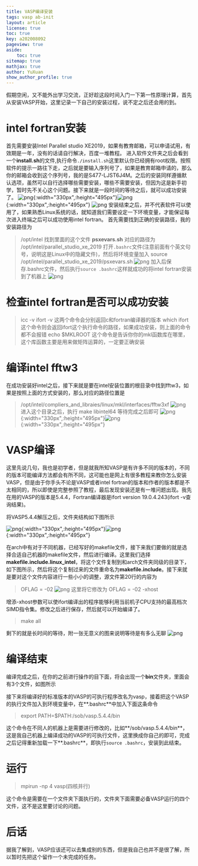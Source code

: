 ```yaml
---
title: VASP编译安装
tags: vasp ab-init
layout: article
license: true
toc: true
key: a202008092
pageview: true
aside:
    toc: true
sitemap: true
mathjax: true
author: YuXuan
show_author_profile: true
---
```

假期空闲，又不能外出学习交流，正好趁这段时间入门一下第一性原理计算，首先从安装VASP开始，这里记录一下自己的安装过程，说不定之后还会用的到。
<!--more-->
# intel fortran安装
首先需要安装Intel Parallel studio XE2019，如果有教育邮箱，可以申请试用，有效期是一年，没有的话请自行解决，百度一堆教程。
进入软件文件夹之后会看到一个**install.sh**的文件,执行命令`./install.sh`这里默认你已经拥有root权限。按照软件的提示一路往下走，之后就是要输入序列号了，如果是教育邮箱申请的，那么你的邮箱会收到这个序列号，我的是S477-LJST6J4M。之后的安装同样遵循默认选项，虽然可以自行选择哪些需要安装，哪些不需要安装，但因为这是新手初学，暂时先不关心这个问题。接下来就是一段时间的等待之后，就可以成功安装了。
![png](/assets/images/vasp/intel-1.png){:width="330px",:height="495px"}![png](/assets/images/vasp/intel-2.png){:width="330px",:height="495px"}
![png](/assets/images/vasp/intel-3.png)
安装结束之后，并不代表软件可以使用了，如果熟悉Linux系统的话，就知道我们需要设定一下环境变量，才能保证每次进入终端之后可以成功使用intel fortran。
首先需要找到正确的安装路径，我的安装路径为

> /opt/intel
找到里面的这个文件 **psxevars.sh**
对应的路径为 /opt/intel/parallel_studio_xe_2019
打开`.bashrc`文件(注意前面有个英文句号，说明这是Linux中的隐藏文件)，然后将环境变量加入
> source /opt/intel/parallel_studio_xe_2019/psxevars.sh
![png](/assets/images/vasp/intel-5.png)
加入后保存.bashrc文件，然后执行`source .bashrc`这样就成功的将intel fortran安装到了机器上
![png](/assets/images/vasp/intel-6.png)
# 检查intel fortran是否可以成功安装
> icc -v    ifort -v    这两个命令会分别返回c和fortran编译器的版本
> which ifort  这个命令则会返回ifort这个执行命令的路径，如果成功安装，则上面的命令都不会报错
> echo $MKLROOT  这个命令是告诉你你的mkl函数库在哪里，这个库函数主要是用来做矩阵运算的，一定要正确安装
# 编译intel fftw3
在成功安装好intel之后，接下来就是要在intel安装位置的根目录中找到fftw3，如果是按照上面的方式安装的，那么对应的路径位置是
> /opt/intel/compliers_and_libraies/linux/mkl/interfaces/fftw3xf
![png](/assets/images/vasp/intel-4.png)
进入这个目录之后，执行
> make libintel64
等待完成之后即可
![png](/assets/images/vasp/intel-7.png){:width="330px",:height="495px"}![png](/assets/images/vasp/intel-8.png){:width="330px",:height="495px"}
# VASP编译
这里先说几句，我也是初学者，但是就我所知VASP是有许多不同的版本的，不同的版本可能编译方法都会有所不同，这可能也是网上有很多教程来教你怎么安装VASP，但是由于你手头不论是VASP或者intel fortran的版本和作者的版本都是不太相同的，所以即使是完整参照了教程，最后发现安装还是有一堆问题出现。我先在用的VASP的版本是5.4.4，Fortran编译器是ifort version 19.0.4.243(ifort -v查询结果)。

将VASP5.4.4解压之后，文件夹结构如下图所示

![png](/assets/images/vasp/vasp-1.png){:width="330px",:height="495px"}![png](/assets/images/vasp/vasp-2.png){:width="330px",:height="495px"}

在arch中有对于不同机器，已经写好的makefile文件，接下来我们要做的就是选择合适自己机器的makefile文件，然后进行编译。这里我们选择**makefile.include.linux_intel**，将这个文件复制到和arch文件夹同级的目录下，如下图所示，然后将这个复制过来的文件重命名为**makefile.include**。接下来就是要对这个文件内容进行一些小小的调整，源文件第20行的内容为
> OFLAG = -02
![png](/assets/images/vasp/vasp-3.png)
这里将它修改为
> OFLAG = -02 -xhost

增添-xhost参数可以使ifort编译出的程序能够利用当前机子CPU支持的最高档次SIMD指令集。修改之后进行保存，然后就可以开始编译了。
>make all

剩下的就是长时间的等待，附一张无意义的图来说明等待是有多么无聊
![png](/assets/images/vasp/vasp-4.png)
# 编译结束
编译完成之后，在你的之前进行操作的目下面，将会出现一个**bin**文件夹，里面会有3个文件，如图所示

接下来将编译好的标准版本的VASP的可执行程序改名为vasp，接着把这个VASP的执行文件加入到环境变量中，在**.bashrc**中加入下面这条命令
>export PATH=$PATH:/sob/vasp.5.4.4/bin

这个命令在不同人的机器上是需要进行修改的，比如**/sob/vasp.5.4.4/bin**，这是我自己机器上编译成功的VASP的可执行文件，这里换成你自己的即可，完成之后记得重新加载一下**.bashrc**，即执行`source .bashrc`，安装到此结束。

# 运行
> mpirun -np 4 vasp(四核并行)

这个命令是需要在一个文件夹下面执行的，文件夹下面需要必备VASP运行的四个文件，这不是这里要讨论的问题。

# 后话
据我了解到，VASP应该还可以去集成别的东西，但是我自己也并不是很了解，所以暂时先把这个留作一个未完成的任务。